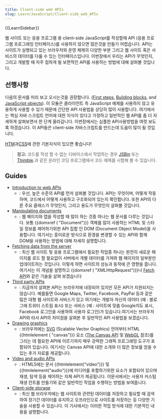 ```yaml
---
title: Client-side web APIs
slug: Learn/JavaScript/Client-side_web_APIs
---
```


{{LearnSidebar}}

웹 사이트 또는 응용 프로그램 용 client-side JavaScript를 작성할때 API (응용 프로그램 프로그래밍 인터페이스)를 사용하지 않으면 많은것을 만들기 어렵습니다. API는 사이트가 실행되고 있는 브라우저와 운영 체제의 다양한 부분 그리고 웹 사이트 혹은 서비스의 데이터를 다룰 수 있는 인터페이스입니다. 이번장에서 우리는 API가 무엇인지, 그리고 개발할 때 자주 접하게 될 보편적인 API를 사용하는 방법에 대해 살펴볼 것입니다.

## 선행사항

다음의 문서를 미리 보고 오시는것을 권장합니다. ([First steps](/ko/docs/Learn/JavaScript/First_steps), [Building blocks](/ko/docs/Learn/JavaScript/Building_blocks), and [JavaScript objects](/ko/docs/Learn/JavaScript/Objects)). 이 모듈은 클라이언트 측 JavaScript 예제를 사용하지 않고 유용하게 사용할 수 있기 때문에 간단한 API 사용법을 상당히 많이 사용합니다. 여기에서는 핵심 자바 스크립트 언어에 대한 지식이 있다고 가정하고 일반적인 웹 API를 좀 더 자세하게 살펴보면서 한 단계 올라갑니다. 이번장에서는 심플한 API사용방법을 여럿 보도록 하겠습니다. 이 API들은 client-side 자바스크립트를 만드는데 도움이 많이 될 것입니다.

[HTM](/ko/docs/Learn/HTML)과[CSS](/ko/docs/Learn/CSS)에 관한 기본지식이 있으면 좋습니다!

> **참고:** 코드를 작성 할 수 없는 디바이스에서 작업하는 경우 [JSBin](http://jsbin.com/) 또는 [Thimble](https://thimble.mozilla.org/).과 같은 온라인 코딩 프로그램에서 코드 예제를 시험해 볼 수 있습니다.

## Guides

- [Introduction to web APIs](/ko/docs/Learn/JavaScript/Client-side_web_APIs/Introduction)
  - : 우선, 높은 수준의 API를 먼저 살펴볼 것입니다. API는 무엇이며, 어떻게 작동하며, 코드에서 어떻게 사용하고 구조화되어 있는지 확인합니다. 또한 API의 다른 주요 클래스가 무엇인지, 그리고 용도가 무엇인지 살펴볼 것입니다.
- [Manipulating documents](/ko/docs/Learn/JavaScript/Client-side_web_APIs/Manipulating_documents)
  - : 웹 페이지와 앱을 작성할 때 많이 하는 것중 하나는 웹 문서를 다루는 것입니다. 보통 {{domxref ( "Document")}} 객체를 많이 사용하는 HTML 및 스타일 정보를 제어하기위한 API 집합 인 DOM (Document Object Model)을 사용합니다. 여기서는 흥미로운 방식으로 환경을 변경할 수 있는 API와 함께 DOM을 사용하는 방법에 대해 자세히 설명합니다.
- [Fetching data from the server](/ko/docs/Learn/JavaScript/Client-side_web_APIs/Fetching_data)
  - : 최신 웹 사이트 및 응용 프로그램에서 필요한 작업중 하나는 완전히 새로운 페이지를 로드 할 필요없이 서버에서 개별 데이터를 가져와 웹 페이지의 일부분만 업데이트하는 것입니다. 이렇게 하면 사이트의 성능과 동작에 큰 영향을 줍니다. 여기서는 이 개념을 설명하고 {{domxref ( "XMLHttpRequest")}}나 [Fetch API](/ko/docs/Web/API/Fetch_API)와 같은 기술을 살펴 보겠습니다
- [Third party APIs](/ko/docs/Learn/JavaScript/Client-side_web_APIs/Third_party_APIs)
  - : 지금까지 살펴본 API는 브라우저에 내장되어 있지만 모든 API가 지원되지는 않습니다. 예를들면 Google Maps, Twitter, Facebook, PayPal 등과 같은 많은 대형 웹 사이트와 서비스가 있고 여기에는 개발자 자신의 데이터 (예 : 블로그에 트위터 스트림 표시) 또는 서비스 (예 : 사이트에 맞춤 Google지도 표시, Facebook 로그인을 사용하여 사용자 로그인)가 있습니다.여기서는 브라우저 API와 타사 API의 차이점을 살펴본 후 일반적인 API 사용법을 보겠습니다.
- [Drawing graphics](/ko/docs/Learn/JavaScript/Client-side_web_APIs/Drawing_graphics)
  - : 브라우저에는 [SVG](/ko/docs/Web/SVG) (Scalable Vector Graphics) 언어부터 HTML {{htmlelement ( "canvas")}} 요소 ([The Canvas API](/ko/docs/Web/API/Canvas_API) 및 [WebGL](/ko/docs/Web/API/WebGL_API) 참조)를 그리는 데 필요한 API에 이르기까지 매우 강력한 그래픽 프로그래밍 도구가 포함되어 있습니다. 여기서는 Canvas API에 대한 소개와 더 많은 정보를 얻을 수있는 추가 자료를 제공합니다.
- [Video and audio APIs](/ko/docs/Learn/JavaScript/Client-side_web_APIs/Video_and_audio_APIs)
  - : HTML5에는 문서 {{htmlelement("video")}} 및 {{htmlelement("audio")}}에 미디어를 포함하기위한 요소가 포함되어 있으며 재생, 탐색 등을 제어하는 자체 API가 제공됩니다. 이문서에서는 사용자 커스텀 재생 컨트롤 만들기와 같은 일반적인 작업을 수행하는 방법을 보여줍니다.
- [Client-side storage](/ko/docs/Learn/JavaScript/Client-side_web_APIs/Client-side_storage)
  - : 최신 웹 브라우저에는 웹 사이트와 관련된 데이터를 저장하고 필요할 때 검색하여 장기간 데이터를 유지하고 오프라인으로 사이트를 저장하는 등 다양한 기술을 사용할 수 있습니다. 이 기사에서는 이러한 작업 방식에 대한 기본적인 내용을 설명합니다.
